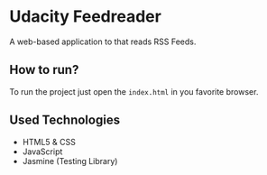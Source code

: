 # Udacity Feedreader

A web-based application to that reads RSS Feeds.

## How to run?

To run the project just open the `index.html` in you favorite browser.

## Used Technologies

- HTML5 & CSS
- JavaScript
- Jasmine (Testing Library)
